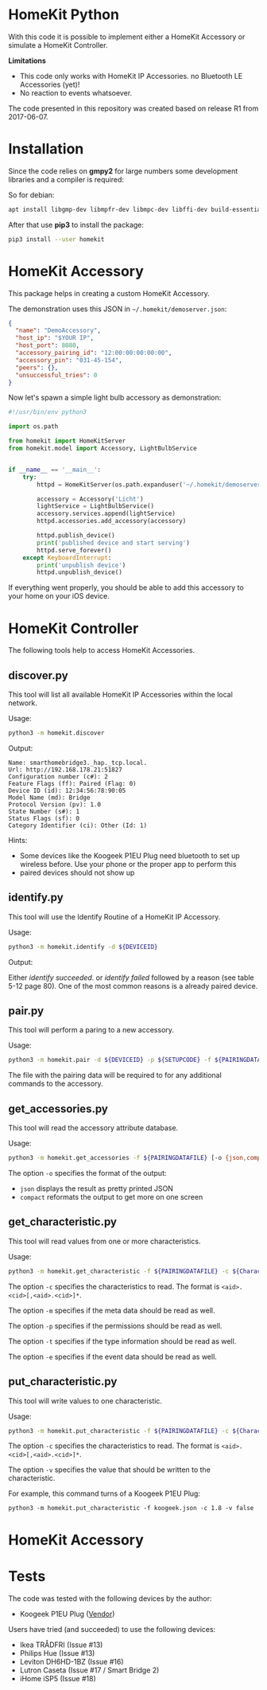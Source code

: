 # HomeKit Python

With this code it is possible to implement either a HomeKit Accessory or simulate a
HomeKit Controller.

**Limitations**

 * This code only works with HomeKit IP Accessories. no Bluetooth LE Accessories (yet)!
 * No reaction to events whatsoever.

The code presented in this repository was created based on release R1 from 2017-06-07.

# Installation

Since the code relies on **gmpy2** for large numbers some development libraries and a compiler is required:

So for debian:
```bash
apt install libgmp-dev libmpfr-dev libmpc-dev libffi-dev build-essential python3-pip python3-dev
```

After that use **pip3** to install the package:

```bash
pip3 install --user homekit
```

# HomeKit Accessory
This package helps in creating a custom HomeKit Accessory.

The demonstration uses this JSON in `~/.homekit/demoserver.json`: 
```json
{
  "name": "DemoAccessory",
  "host_ip": "$YOUR IP",
  "host_port": 8080,
  "accessory_pairing_id": "12:00:00:00:00:00",
  "accessory_pin": "031-45-154",
  "peers": {},
  "unsuccessful_tries": 0
}
```

Now let's spawn a simple light bulb accessory as demonstration:

```python
#!/usr/bin/env python3

import os.path

from homekit import HomeKitServer
from homekit.model import Accessory, LightBulbService


if __name__ == '__main__':
    try:
        httpd = HomeKitServer(os.path.expanduser('~/.homekit/demoserver.json'))

        accessory = Accessory('Licht')
        lightService = LightBulbService()
        accessory.services.append(lightService)
        httpd.accessories.add_accessory(accessory)

        httpd.publish_device()
        print('published device and start serving')
        httpd.serve_forever()
    except KeyboardInterrupt:
        print('unpublish device')
        httpd.unpublish_device()
```

If everything went properly, you should be able to add this accessory to your home on your iOS device.

# HomeKit Controller

The following tools help to access HomeKit Accessories.

## discover.py

This tool will list all available HomeKit IP Accessories within the local network.

Usage:
```bash
python3 -m homekit.discover
```

Output:
```
Name: smarthomebridge3._hap._tcp.local.
Url: http://192.168.178.21:51827
Configuration number (c#): 2
Feature Flags (ff): Paired (Flag: 0)
Device ID (id): 12:34:56:78:90:05
Model Name (md): Bridge
Protocol Version (pv): 1.0
State Number (s#): 1
Status Flags (sf): 0
Category Identifier (ci): Other (Id: 1)
```
Hints: 
 * Some devices like the Koogeek P1EU Plug need bluetooth to set up wireless before. Use your phone 
   or the proper app to perform this
 * paired devices should not show up

## identify.py

This tool will use the Identify Routine of a HomeKit IP Accessory.

Usage:
```bash
python3 -m homekit.identify -d ${DEVICEID}
```

Output:

Either *identify succeeded.* or *identify failed* followed by a reason (see table 5-12 page 80). 
One of the most common reasons is a already paired device.

## pair.py

This tool will perform a paring to a new accessory.

Usage:
```bash
python3 -m homekit.pair -d ${DEVICEID} -p ${SETUPCODE} -f ${PAIRINGDATAFILE}
```

The file with the pairing data will be required to for any additional commands to the accessory.

## get_accessories.py

This tool will read the accessory attribute database.

Usage:
```bash
python3 -m homekit.get_accessories -f ${PAIRINGDATAFILE} [-o {json,compact}]
```

The option `-o` specifies the format of the output:
 * `json` displays the result as pretty printed JSON
 * `compact` reformats the output to get more on one screen

## get_characteristic.py
This tool will read values from one or more characteristics.

Usage:
```bash
python3 -m homekit.get_characteristic -f ${PAIRINGDATAFILE} -c ${Characteristics} [-m] [-p] [-t] [-e]
```

The option `-c` specifies the characteristics to read. The format is `<aid>.<cid>[,<aid>.<cid>]*`.
 
The option `-m` specifies if the meta data should be read as well.

The option `-p` specifies if the permissions should be read as well.

The option `-t` specifies if the type information should be read as well.

The option `-e` specifies if the event data should be read as well.

## put_characteristic.py
This tool will write values to one characteristic.

Usage:
```bash
python3 -m homekit.put_characteristic -f ${PAIRINGDATAFILE} -c ${Characteristics} -v ${value}
```

The option `-c` specifies the characteristics to read. The format is `<aid>.<cid>[,<aid>.<cid>]*`.
 
The option `-v` specifies the value that should be written to the characteristic.

For example, this command turns of a Koogeek P1EU Plug:
```
python3 -m homekit.put_characteristic -f koogeek.json -c 1.8 -v false
```

# HomeKit Accessory

# Tests

The code was tested with the following devices by the author:
 * Koogeek P1EU Plug ([Vendor](https://www.koogeek.com/smart-home-2418/p-p1eu.html))

Users have tried (and succeeded) to use the following devices:
 * Ikea TRÅDFRI (Issue #13)
 * Philips Hue (Issue #13)
 * Leviton DH6HD-1BZ (Issue #16)
 * Lutron Caseta (Issue #17 / Smart Bridge 2)
 * iHome iSP5 (Issue #18)

